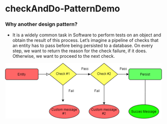 # checkAndDo-PatternDemo

### Why another design pattern?
- It is a widely common task in Software to perform tests on an object and obtain the result of this process. Let’s imagine a pipeline of checks that an entity has to pass before being persisted to a database. On every step, we want to return the reason for the check failure, if it does. Otherwise, we want to proceed to the next check.

![](https://github.com/Jarjanazy/checkAndDo-PatternDemo/blob/main/1_Uw01IEydjMSDtobwUMRfgA.png)

